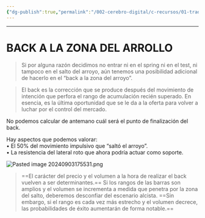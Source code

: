 ```yaml
---
{"dg-publish":true,"permalink":"/002-cerebro-digital/c-recursos/01-trading/a-libros/02-el-metodo-wyckoff/g4-back-a-la-zona-del-arrollo/"}
---
```


---
# BACK A LA ZONA DEL ARROLLO

>Si por alguna razón decidimos no entrar ni en el spring ni en el test, ni tampoco en el salto del arroyo, aún tenemos una posibilidad adicional de hacerlo en el “back a la zona del arroyo”.

> El back es la corrección que se produce después del movimiento de intención que perfora el rango de acumulación recién superado. En esencia, es la última oportunidad que se le da a la oferta para volver a luchar por el control del mercado.

No podemos calcular de antemano cuál será el punto de finalización del back.  

Hay aspectos que podemos valorar:  
• El 50% del movimiento impulsivo que “saltó el arroyo”.  
• La resistencia del lateral roto que ahora podría actuar como soporte.

![Pasted image 20240903175531.png](/img/user/900%20-%20ANEXO/Pasted%20image%2020240903175531.png)

> ==El carácter del precio y el volumen a la hora de realizar el back vuelven a ser determinantes.== Si los rangos de las barras son amplios y el volumen se incrementa a medida que penetra por la zona del salto, deberemos desconfiar del escenario alcista. ==Sin embargo, si el rango es cada vez más estrecho y el volumen decrece, las  probabilidades de éxito aumentarán de forma notable.==

